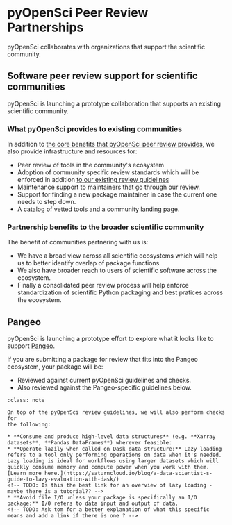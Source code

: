 # pyOpenSci Peer Review Partnerships 

pyOpenSci collaborates with organizations that support the scientific 
community.

## Software peer review support for scientific communities 
pyOpenSci is launching a prototype collaboration that supports an existing 
scientific community.  

### What pyOpenSci provides to existing communities 
In addition to [the core benefits that pyOpenSci peer review provides](/about/review-benefits), 
we also provide infrastructure and resources for: 
* Peer review of tools in the community's ecosystem 
* Adoption of community specific review standards which will be enforced in addition 
 [to our existing review guidelines](editor-checklist-template) 
* Maintenance support to maintainers that go through our review. 
* Support for finding a new package maintainer in case the current one needs to step down.
* A catalog of vetted tools and a community landing page. 

### Partnership benefits to the broader scientific community 
The benefit of communities partnering with us is: 

* We have a broad view across all scientific ecosystems which will help us to better identify overlap of package functions.
* We also have broader reach to users of scientific software across the ecosystem.
* Finally a consolidated peer review process will help enforce standardization of scientific Python packaging and best pratices across the ecosystem. 

## Pangeo 

pyOpenSci is launching a prototype effort to explore what it looks like to 
support [Pangeo](https://pangeo.io/). 

If you are submitting a package for review that fits into the Pangeo ecosystem,
your package will be:

* Reviewed against current pyOpenSci guidelines and checks. 
* Also reviewed against the Pangeo-specific guidelines below.

```{admonition} Pangeo Review Guidelines
:class: note

On top of the pyOpenSci review guidelines, we will also perform checks for 
the following: 

* **Consume and produce high-level data structures** (e.g. **Xarray datasets**, **Pandas DataFrames**) wherever feasible: 
* **Operate lazily when called on Dask data structure:** Lazy loading refers to a tool only performing operations on data when it's needed. Lazy loading is ideal for workflows using larger datasets which will quickly consume memory and compute power when you work with them. [Learn more here.](https://saturncloud.io/blog/a-data-scientist-s-guide-to-lazy-evaluation-with-dask/)  
<!-- TODO: Is this the best link for an overview of lazy loading - maybe there is a tutorial?? -->
* **Avoid file I/O unless your package is specifically an I/O package:** I/0 refers to data input and output of data.
<!-- TODO: Ask tom for a better explanation of what this specific means and add a link if there is one ? -->

```



<!-- 

## rOpenSci

rOpenSci has provided a strong model for the development of 
pyOpenSci. pyOpenSci keeps in touch with and has learned 
from rOpenSci's development. 

 

OpenScience Labs

Pangeo -->